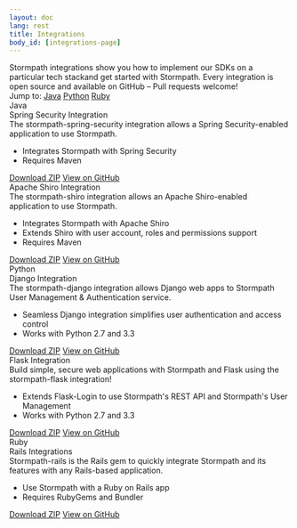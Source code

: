 ```yaml
---
layout: doc
lang: rest
title: Integrations
body_id: [integrations-page]
---
```


<div id="sample-apps-wrapper">
  <div class="sample-apps-top">
    <div class="sample-apps-top-text">
      Stormpath integrations show you how to implement our SDKs on a particular tech stackand get started with Stormpath. Every integration is open source and available on GitHub – Pull requests welcome!
    </div>
    <div class="sample-apps-jump-to">
      <span>Jump to:</span>
      <a class="jump-to-java" href="#sample-apps-java-container-jump">Java</a>
      <a class="jump-to-python" href="#sample-apps-python-container-jump">Python</a>
      <a class="jump-to-ruby" href="#sample-apps-ruby-container-jump">Ruby</a>
    </div>
  </div>
  <div id="sample-apps-java-container">
    <a id="sample-apps-java-container-jump"></a>
    <div class="java-title">Java</div>
    <div class="panel-container">
      <div class="panel-title">Spring Security Integration</div>
      <div class="panel-inner">
        <div class="panel-text">
          The stormpath-spring-security integration allows a Spring Security-enabled application to use Stormpath.
          <ul>
            <li>Integrates Stormpath with Spring Security</li>
            <li>Requires Maven</li>
          </ul>
        </div>
        <div class="panel-buttons">
          <a class="btn-download" href="https://github.com/stormpath/stormpath-spring-security/archive/master.zip">Download ZIP</a>
          <a class="btn-github" href="https://github.com/stormpath/stormpath-spring-security">View on GitHub</a>
        </div>
      </div>
    </div>
    <div class="panel-container">
      <div class="panel-title">Apache Shiro Integration</div>
      <div class="panel-inner">
        <div class="panel-text">
          The stormpath-shiro integration allows an Apache Shiro-enabled application to use Stormpath.
          <ul>
            <li>Integrates Stormpath with Apache Shiro</li>
            <li>Extends Shiro with user account, roles and permissions support</li>
            <li>Requires Maven</li>
          </ul>
        </div>
        <div class="panel-buttons">
          <a class="btn-download" href="https://github.com/stormpath/stormpath-shiro/archive/master.zip">Download ZIP</a>
          <a class="btn-github" href="https://github.com/stormpath/stormpath-shiro">View on GitHub</a>
        </div>
      </div>
    </div>
  </div>

  <div id="sample-apps-python-container">
    <a id="sample-apps-python-container-jump"></a>
    <div class="python-title">Python</div>
    <div class="panel-container">
      <div class="panel-title">Django Integration</div>
      <div class="panel-inner">
        <div class="panel-text">
          The stormpath-django integration allows Django web apps to Stormpath User Management & Authentication service.
          <ul>
            <li>Seamless Django integration simplifies user authentication and access control</li>
            <li>Works with Python 2.7 and 3.3</li>
          </ul>
        </div>
        <div class="panel-buttons">
          <a class="btn-download" href="https://github.com/stormpath/stormpath-django/archive/master.zip">Download ZIP</a>
          <a class="btn-github" href="https://github.com/stormpath/stormpath-django">View on GitHub</a>
        </div>
      </div>
    </div>
    <div class="panel-container">
      <div class="panel-title">Flask Integration</div>
      <div class="panel-inner">
        <div class="panel-text">
          Build simple, secure web applications with Stormpath and Flask using the stormpath-flask integration!
          <ul>
            <li>Extends Flask-Login to use Stormpath's REST API and Stormpath's User Management</li>
            <li>Works with Python 2.7 and 3.3</li>
          </ul>
        </div>
        <div class="panel-buttons">
          <a class="btn-download" href="https://github.com/stormpath/stormpath-flask/archive/master.zip">Download ZIP</a>
          <a class="btn-github" href="https://github.com/stormpath/stormpath-flask">View on GitHub</a>
        </div>
      </div>
    </div>
  </div>

  <div id="sample-apps-ruby-container">
    <a id="sample-apps-ruby-container-jump"></a>
    <div class="ruby-title">Ruby</div>
    <div class="panel-container">
      <div class="panel-title">Rails Integrations</div>
      <div class="panel-inner">
        <div class="panel-text">
           Stormpath-rails is the Rails gem to quickly integrate Stormpath and its features with any Rails-based application.
          <ul>
            <li>Use Stormpath with a Ruby on Rails app</li>
            <li>Requires RubyGems and Bundler</li>
          </ul>
        </div>
        <div class="panel-buttons">
          <a class="btn-download" href="https://github.com/stormpath/stormpath-rails/archive/master.zip">Download ZIP</a>
          <a class="btn-github" href="https://github.com/stormpath/stormpath-rails">View on GitHub</a>
        </div>
      </div>
    </div>
  </div>
</div>

